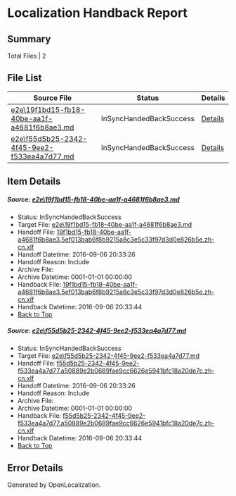 # <a name='report-top'></a> Localization Handback Report

## Summary
 Total Files | 2

## File List
 Source File | Status | Details 
 ----------- | ------ | ------- 
 [e2e\19f1bd15-fb18-40be-aa1f-a4681f6b8ae3.md](https://github.com/OpenLocalizationTestOrg/ol-test0/blob/6a1ee78ce67a4cf388a2852b67e5d423b4eca3c6/e2e/19f1bd15-fb18-40be-aa1f-a4681f6b8ae3.md) | InSyncHandedBackSuccess | [Details](#dbd1b659eeea79179d1b92053995c41cf8a5924b1)
 [e2e\f55d5b25-2342-4f45-9ee2-f533ea4a7d77.md](https://github.com/OpenLocalizationTestOrg/ol-test0/blob/6a1ee78ce67a4cf388a2852b67e5d423b4eca3c6/e2e/f55d5b25-2342-4f45-9ee2-f533ea4a7d77.md) | InSyncHandedBackSuccess | [Details](#069757d5d105124bac1c3dd15d156859fe5fe2204)

## Item Details
##### <a name='dbd1b659eeea79179d1b92053995c41cf8a5924b1'></a> Source: [e2e\19f1bd15-fb18-40be-aa1f-a4681f6b8ae3.md](https://github.com/OpenLocalizationTestOrg/ol-test0/blob/6a1ee78ce67a4cf388a2852b67e5d423b4eca3c6/e2e/19f1bd15-fb18-40be-aa1f-a4681f6b8ae3.md)
* Status: InSyncHandedBackSuccess
* Target File: [e2e\19f1bd15-fb18-40be-aa1f-a4681f6b8ae3.md](https://github.com/OpenLocalizationTestOrg/ol-test0-zhcn/blob/18163006d25e49386b66f2414247140886504fc4/e2e/19f1bd15-fb18-40be-aa1f-a4681f6b8ae3.md)
* Handoff File: [19f1bd15-fb18-40be-aa1f-a4681f6b8ae3.5ef013bab6f8b9215a8c3e5c33f97d3d0e826b5e.zh-cn.xlf](https://github.com/OpenLocalizationTestOrg/ol-test0-handoff/blob/611d99a27830d82d228318ca7853420e17012f0f/ol-handoff/OpenLocalizationTestOrg/ol-test0-zhcn/ci/ht/19f1bd15-fb18-40be-aa1f-a4681f6b8ae3.5ef013bab6f8b9215a8c3e5c33f97d3d0e826b5e.zh-cn.xlf)
* Handoff Datetime: 2016-09-06 20:33:26
* Handoff Reason: Include
* Archive File: 
* Archive Datetime: 0001-01-01 00:00:00
* Handback File: [19f1bd15-fb18-40be-aa1f-a4681f6b8ae3.5ef013bab6f8b9215a8c3e5c33f97d3d0e826b5e.zh-cn.xlf](https://github.com/OpenLocalizationTestOrg/ol-test0-handback/blob/00840be4b3860c494d8a8ea85512f0240b6aa939/ol-handback/OpenLocalizationTestOrg/ol-test0-zhcn/ci/ht/19f1bd15-fb18-40be-aa1f-a4681f6b8ae3.5ef013bab6f8b9215a8c3e5c33f97d3d0e826b5e.zh-cn.xlf)
* Handback Datetime: 2016-09-06 20:33:44
* [Back to Top](#report-top)

##### <a name='069757d5d105124bac1c3dd15d156859fe5fe2204'></a> Source: [e2e\f55d5b25-2342-4f45-9ee2-f533ea4a7d77.md](https://github.com/OpenLocalizationTestOrg/ol-test0/blob/6a1ee78ce67a4cf388a2852b67e5d423b4eca3c6/e2e/f55d5b25-2342-4f45-9ee2-f533ea4a7d77.md)
* Status: InSyncHandedBackSuccess
* Target File: [e2e\f55d5b25-2342-4f45-9ee2-f533ea4a7d77.md](https://github.com/OpenLocalizationTestOrg/ol-test0-zhcn/blob/18163006d25e49386b66f2414247140886504fc4/e2e/f55d5b25-2342-4f45-9ee2-f533ea4a7d77.md)
* Handoff File: [f55d5b25-2342-4f45-9ee2-f533ea4a7d77.a50889e2b0689fae9cc6626e5941bfc18a20de7c.zh-cn.xlf](https://github.com/OpenLocalizationTestOrg/ol-test0-handoff/blob/611d99a27830d82d228318ca7853420e17012f0f/ol-handoff/OpenLocalizationTestOrg/ol-test0-zhcn/ci/ht/f55d5b25-2342-4f45-9ee2-f533ea4a7d77.a50889e2b0689fae9cc6626e5941bfc18a20de7c.zh-cn.xlf)
* Handoff Datetime: 2016-09-06 20:33:26
* Handoff Reason: Include
* Archive File: 
* Archive Datetime: 0001-01-01 00:00:00
* Handback File: [f55d5b25-2342-4f45-9ee2-f533ea4a7d77.a50889e2b0689fae9cc6626e5941bfc18a20de7c.zh-cn.xlf](https://github.com/OpenLocalizationTestOrg/ol-test0-handback/blob/00840be4b3860c494d8a8ea85512f0240b6aa939/ol-handback/OpenLocalizationTestOrg/ol-test0-zhcn/ci/ht/f55d5b25-2342-4f45-9ee2-f533ea4a7d77.a50889e2b0689fae9cc6626e5941bfc18a20de7c.zh-cn.xlf)
* Handback Datetime: 2016-09-06 20:33:44
* [Back to Top](#report-top)


## Error Details

Generated by OpenLocalization.
